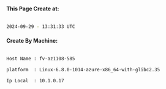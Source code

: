 
   
#### This Page Create at:

```bash

2024-09-29 - 13:31:33 UTC

```

#### Create By Machine:

```bash

Host Name : fv-az1108-585

platform  : Linux-6.8.0-1014-azure-x86_64-with-glibc2.35

Ip Local  : 10.1.0.17

```

